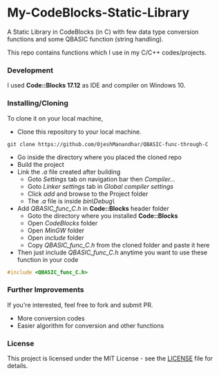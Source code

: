 # My-CodeBlocks-Static-Library

A Static Library in CodeBlocks (in C) with few data type conversion functions and some QBASIC function (string handling).

This repo contains functions which I use in my C/C++ codes/projects.

### Development
I used **Code::Blocks 17.12** as IDE and compiler on Windows 10.

### Installing/Cloning
To clone it on your local machine,
- Clone this repository to your local machine.
```shell
git clone https://github.com/OjeshManandhar/QBASIC-func-through-C
```
- Go inside the directory where you placed the cloned repo
- Build the project
- Link the *.a* file created after building
  + Goto *Settings* tab on navigation bar then *Compiler...*
  + Goto *Linker settings* tab in *Global compiler settings*
  + Click *add* and browse to the Project folder
  + The *.a* file is inside *bin\Debug\\*
- Add *QBASIC_func_C.h* in **Code::Blocks** header folder
  + Goto the directory where you installed **Code::Blocks**
  + Open *CodeBlocks* folder
  + Open *MinGW* folder
  + Open *include* folder
  + Copy *QBASIC_func_C.h* from the cloned folder and paste it here
- Then just include *QBASIC_func_C.h* anytime you want to use these function in your code
```C
#include <QBASIC_func_C.h>
```
  
### Further Improvements
If you're interested, feel free to fork and submit PR.
- More conversion codes
- Easier algorithm for conversion and other functions
  
### License
This project is licensed under the MIT License - see the [LICENSE](LICENSE) file for details.
